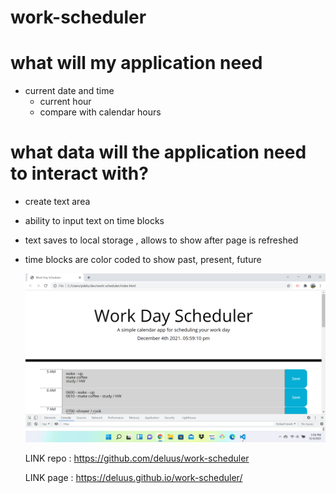 # work-scheduler

# what will my application need
  - current date and time
    - current hour
    - compare with calendar hours

 # what data will the application need to interact with?
 - create text area
 - ability to input text on time blocks
 - text saves to local storage , allows to show after page is refreshed
 - time blocks are color coded to show past, present, future


    ![](HW5.png)


    LINK  repo : https://github.com/deluus/work-scheduler

    LINK  page : https://deluus.github.io/work-scheduler/
  



        